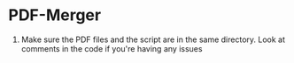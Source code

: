 # PDF-Merger

1. Make sure the PDF files and the script are in the same directory. Look at comments in the code if you're having any issues
